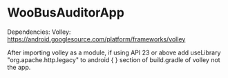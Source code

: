 # WooBusAuditorApp

Dependencies:
Volley: https://android.googlesource.com/platform/frameworks/volley

After importing volley as a module, if using API 23 or above add
  useLibrary  "org.apache.http.legacy"
to 
  android {
  }
section of build.gradle of volley not the app.
